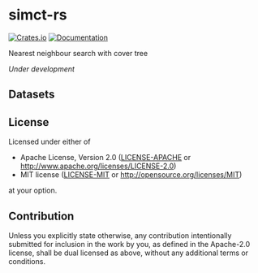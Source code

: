 # simct-rs

[![Crates.io](https://img.shields.io/crates/v/simct)](https://crates.io/crates/simct) [![Documentation](https://docs.rs/simct/badge.svg)](https://docs.rs/simct)

Nearest neighbour search with cover tree

*Under development*

## Datasets


## License

Licensed under either of

 * Apache License, Version 2.0
   ([LICENSE-APACHE](LICENSE-APACHE) or http://www.apache.org/licenses/LICENSE-2.0)
 * MIT license
   ([LICENSE-MIT](LICENSE-MIT) or http://opensource.org/licenses/MIT)

at your option.

## Contribution

Unless you explicitly state otherwise, any contribution intentionally submitted for inclusion in the work by you, as defined in the Apache-2.0 license, shall be dual licensed as above, without any additional terms or conditions.
